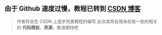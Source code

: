 ## 由于 Github 速度过慢，教程已转到 [CSDN 博客](https://blog.csdn.net/qq_40833810/category_9688932.html)

> 作者将会在 CSDN 上逐步完善教程的编写
> 此仓库将会用来存放一些的相关的 **代码模板**、**资源**，敬请期待吧
